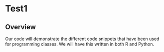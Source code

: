 # Test1

## Overview
Our code will demonstrate the different code snippets that have been used for programming classes. We will have this written in both R and Python. 
